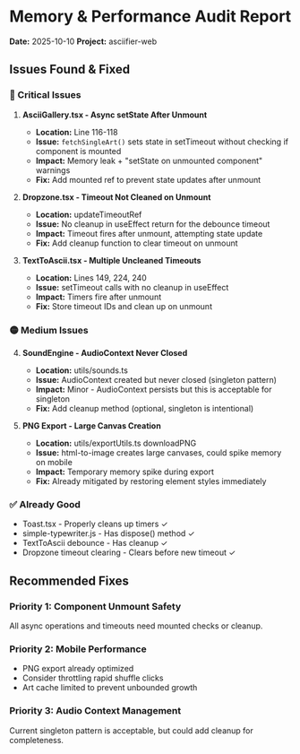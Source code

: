 # Memory & Performance Audit Report
**Date:** 2025-10-10
**Project:** asciifier-web

## Issues Found & Fixed

### 🔴 Critical Issues

1. **AsciiGallery.tsx - Async setState After Unmount**
   - **Location:** Line 116-118
   - **Issue:** `fetchSingleArt()` sets state in setTimeout without checking if component is mounted
   - **Impact:** Memory leak + "setState on unmounted component" warnings
   - **Fix:** Add mounted ref to prevent state updates after unmount

2. **Dropzone.tsx - Timeout Not Cleaned on Unmount**
   - **Location:** updateTimeoutRef
   - **Issue:** No cleanup in useEffect return for the debounce timeout
   - **Impact:** Timeout fires after unmount, attempting state update
   - **Fix:** Add cleanup function to clear timeout on unmount

3. **TextToAscii.tsx - Multiple Uncleaned Timeouts**
   - **Location:** Lines 149, 224, 240
   - **Issue:** setTimeout calls with no cleanup in useEffect
   - **Impact:** Timers fire after unmount
   - **Fix:** Store timeout IDs and clean up on unmount

### 🟡 Medium Issues

4. **SoundEngine - AudioContext Never Closed**
   - **Location:** utils/sounds.ts
   - **Issue:** AudioContext created but never closed (singleton pattern)
   - **Impact:** Minor - AudioContext persists but this is acceptable for singleton
   - **Fix:** Add cleanup method (optional, singleton is intentional)

5. **PNG Export - Large Canvas Creation**
   - **Location:** utils/exportUtils.ts downloadPNG
   - **Issue:** html-to-image creates large canvases, could spike memory on mobile
   - **Impact:** Temporary memory spike during export
   - **Fix:** Already mitigated by restoring element styles immediately

### ✅ Already Good

- Toast.tsx - Properly cleans up timers ✓
- simple-typewriter.js - Has dispose() method ✓
- TextToAscii debounce - Has cleanup ✓
- Dropzone timeout clearing - Clears before new timeout ✓

## Recommended Fixes

### Priority 1: Component Unmount Safety
All async operations and timeouts need mounted checks or cleanup.

### Priority 2: Mobile Performance
- PNG export already optimized
- Consider throttling rapid shuffle clicks
- Art cache limited to prevent unbounded growth

### Priority 3: Audio Context Management
Current singleton pattern is acceptable, but could add cleanup for completeness.
